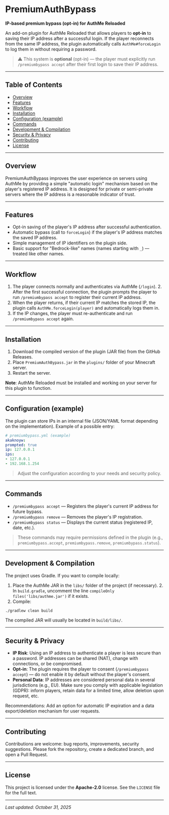 # PremiumAuthBypass

**IP-based premium bypass (opt-in) for AuthMe Reloaded**

An add-on plugin for AuthMe Reloaded that allows players to **opt-in** to saving their IP address after a successful login. If the player reconnects from the same IP address, the plugin automatically calls `AuthMe#forceLogin` to log them in without requiring a password.

> ⚠️ This system is **optional** (opt-in) — the player must explicitly run `/premiumbypass accept` after their first login to save their IP address.

---

## Table of Contents

* [Overview](#overview)
* [Features](#features)
* [Workflow](#workflow)
* [Installation](#installation)
* [Configuration (example)](#configuration-example)
* [Commands](#commands)
* [Development & Compilation](#development--compilation)
* [Security & Privacy](#security--privacy)
* [Contributing](#contributing)
* [License](#license)

---

## Overview

PremiumAuthBypass improves the user experience on servers using AuthMe by providing a simple "automatic login" mechanism based on the player's registered IP address. It is designed for private or semi-private servers where the IP address is a reasonable indicator of trust.

---

## Features

* Opt-in saving of the player's IP address after successful authentication.
* Automatic bypass (call to `forceLogin`) if the player's IP address matches the saved IP address.
* Simple management of IP identifiers on the plugin side.
* Basic support for "Bedrock-like" names (names starting with `_`) — treated like other names.

---

## Workflow

1. The player connects normally and authenticates via AuthMe (`/login`). 2. After the first successful connection, the plugin prompts the player to run `/premiumbypass accept` to register their current IP address.
3. When the player returns, if their current IP matches the stored IP, the plugin calls `AuthMe.forceLogin(player)` and automatically logs them in.
4. If the IP changes, the player must re-authenticate and run `/premiumbypass accept` again.

---

## Installation

1. Download the compiled version of the plugin (JAR file) from the GitHub Releases.
2. Place `PremiumAuthBypass.jar` in the `plugins/` folder of your Minecraft server.
3. Restart the server.

**Note**: AuthMe Reloaded must be installed and working on your server for this plugin to function.

---

## Configuration (example)

The plugin can store IPs in an internal file (JSON/YAML format depending on the implementation). Example of a possible entry:

```yaml
# premiumbypass.yml (example)
akaknoyw:
prompted: true
ip: 127.0.0.1
ips:
- 127.0.0.1
- 192.168.1.254
```

> Adjust the configuration according to your needs and security policy.

---

## Commands

* `/premiumbypass accept` — Registers the player's current IP address for future bypass.
* `/premiumbypass remove` — Removes the player's IP registration.
* `/premiumbypass status` — Displays the current status (registered IP, date, etc.).

> These commands may require permissions defined in the plugin (e.g., `premiumbypass.accept`, `premiumbypass.remove`, `premiumbypass.status`).

---

## Development & Compilation

The project uses Gradle. If you want to compile locally:

1. Place the AuthMe JAR in the `libs/` folder of the project (if necessary). 2. In `build.gradle`, uncomment the line `compileOnly files('libs/authme.jar')` if it exists.
3. Compile:

```bash
./gradlew clean build
```

The compiled JAR will usually be located in `build/libs/`.

---

## Security & Privacy

* **IP Risk**: Using an IP address to authenticate a player is less secure than a password. IP addresses can be shared (NAT), change with connections, or be compromised.
* **Opt-in**: The plugin requires the player to consent (`/premiumbypass accept`) — do not enable it by default without the player's consent.
* **Personal Data**: IP addresses are considered personal data in several jurisdictions (e.g., EU). Make sure you comply with applicable legislation (GDPR): inform players, retain data for a limited time, allow deletion upon request, etc.

Recommendations: Add an option for automatic IP expiration and a data export/deletion mechanism for user requests.

---

## Contributing

Contributions are welcome: bug reports, improvements, security suggestions. Please fork the repository, create a dedicated branch, and open a Pull Request.

---

## License

This project is licensed under the **Apache-2.0** license. See the `LICENSE` file for the full text.

---

*Last updated: October 31, 2025*
